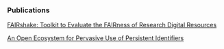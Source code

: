 ### Publications
<p><a href="https://www.sciencedirect.com/science/article/abs/pii/S240547121930345X" target="_blank" rel="noopener noreferrer">FAIRshake: Toolkit to Evaluate the FAIRness of Research Digital Resources</a></p>
<p><a href="https://doi.org/10.1145/3311790.3396660" target="_blank" rel="noopener noreferrer">An Open Ecosystem for Pervasive Use of Persistent Identifiers</a></p>
